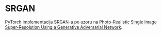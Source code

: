 # SRGAN

PyTorch implementacija SRGAN-a po uzoru na [Photo-Realistic Single Image Super-Resolution Using a Generative Adversarial Network](https://arxiv.org/abs/1609.04802).